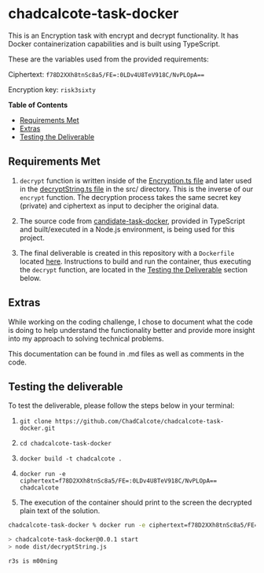 # chadcalcote-task-docker

This is an Encryption task with encrypt and decrypt functionality. It has Docker containerization capabilities and is built using TypeScript.

These are the variables used from the provided requirements:

Ciphertext: `f78D2XXh8tnSc8a5/FE=:0LDv4U8TeV918C/NvPLOpA==`

Encryption key: `risk3sixty`

**Table of Contents**
  * [Requirements Met](#Requirements-Met)
  * [Extras](#Extras)
  * [Testing the Deliverable](#Testing-the-Deliverable)

## Requirements Met

1. `decrypt` function is written inside of the [Encryption.ts file](https://github.com/ChadCalcote/chadcalcote-task-docker/blob/master/src/libs/Encryption.ts) and later used in the [decryptString.ts file](https://github.com/ChadCalcote/chadcalcote-task-docker/blob/master/src/decryptString.ts) in the src/ directory. This is the inverse of our `encrypt` function. The decryption process takes the same secret key (private) and ciphertext as input to decipher the original data.
  
2. The source code from [candidate-task-docker](https://github.com/risk3sixty/candidate-task-docker), provided in TypeScript and built/executed in a Node.js environment, is being used for this project.
   
3. The final deliverable is created in this repository with a `Dockerfile` located [here](https://github.com/ChadCalcote/chadcalcote-task-docker/blob/master/Dockerfile). Instructions to build and run the container, thus executing the `decrypt` function, are located in the [Testing the Deliverable](#Testing-the-Deliverable) section below.

## Extras

While working on the coding challenge, I chose to document what the code is doing to help understand the functionality better and provide more insight into my approach to solving technical problems.

This documentation can be found in .md files as well as comments in the code.

## Testing the deliverable

To test the deliverable, please follow the steps below in your terminal:

1. `git clone https://github.com/ChadCalcote/chadcalcote-task-docker.git`

2. `cd chadcalcote-task-docker` 
 
3.  `docker build -t chadcalcote .`

4.  `docker run -e ciphertext=f78D2XXh8tnSc8a5/FE=:0LDv4U8TeV918C/NvPLOpA== chadcalcote`

5. The execution of the container should print to the screen the decrypted plain text of the solution.

```sh
chadcalcote-task-docker % docker run -e ciphertext=f78D2XXh8tnSc8a5/FE=:0LDv4U8TeV918C/NvPLOpA== chadcalcote

> chadcalcote-task-docker@0.0.1 start
> node dist/decryptString.js

r3s is m00ning
```
